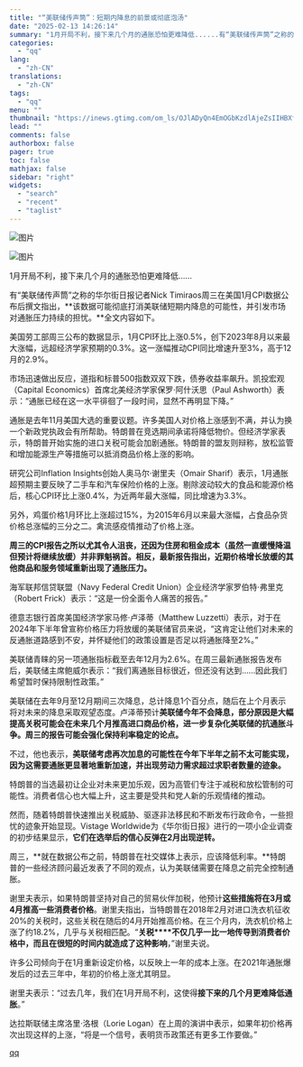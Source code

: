 ```yaml
---
title: "“美联储传声筒”：短期内降息的前景或彻底泡汤"
date: "2025-02-13 14:26:14"
summary: "1月开局不利，接下来几个月的通胀恐怕更难降低......有“美联储传声筒”之称的华尔街日报记者Nic..."
categories:
  - "qq"
lang:
  - "zh-CN"
translations:
  - "zh-CN"
tags:
  - "qq"
menu: ""
thumbnail: "https://inews.gtimg.com/om_ls/OJlADyQn4EmOGbKzdlAjeZsIIHBXfPc65w0wjFT40mx7sAA_640360/0"
lead: ""
comments: false
authorbox: false
pager: true
toc: false
mathjax: false
sidebar: "right"
widgets:
  - "search"
  - "recent"
  - "taglist"
---
```


![图片](https://inews.gtimg.com/om_bt/ODNdQPEE_x964dVsr8jn0kqnET7Gt5TxHpGW0wpL9Vb4sAA/641)

![图片](https://inews.gtimg.com/om_bt/O5Wza01uJY9QJqupaKazKIz_4DN7hIqbIqVjYzl58YHd0AA/641)

1月开局不利，接下来几个月的通胀恐怕更难降低......

有“美联储传声筒”之称的华尔街日报记者Nick Timiraos周三在美国1月CPI数据公布后撰文指出，**该数据可能彻底打消美联储短期内降息的可能性，并引发市场对通胀压力持续的担忧。**全文内容如下。

美国劳工部周三公布的数据显示，1月CPI环比上涨0.5%，创下2023年8月以来最大涨幅，远超经济学家预期的0.3%。这一涨幅推动CPI同比增速升至3%，高于12月的2.9%。

市场迅速做出反应，道指和标普500指数双双下跌，债券收益率飙升。凯投宏观（Capital Economics）首席北美经济学家保罗·阿什沃思（Paul Ashworth）表示：“通胀已经在这一水平徘徊了一段时间，显然不再明显下降。”

通胀是去年11月美国大选的重要议题。许多美国人对价格上涨感到不满，并认为换一个新政党执政会有所帮助。特朗普在竞选期间承诺将降低物价。但经济学家表示，特朗普开始实施的进口关税可能会加剧通胀。特朗普的盟友则辩称，放松监管和增加能源生产等措施可以抵消商品价格上涨的影响。

研究公司Inflation Insights创始人奥马尔·谢里夫（Omair Sharif）表示，1月通胀超预期主要反映了二手车和汽车保险价格的上涨。剔除波动较大的食品和能源价格后，核心CPI环比上涨0.4%，为近两年最大涨幅，同比增速为3.3%。

另外，鸡蛋价格1月环比上涨超过15%，为2015年6月以来最大涨幅，占食品杂货价格总涨幅的三分之二。禽流感疫情推动了价格上涨。

**周三的CPI报告之所以尤其令人沮丧，还因为住房和租金成本（虽然一直缓慢降温但预计将继续放缓）并非罪魁祸首。相反，最新报告指出，近期价格增长放缓的其他商品和服务领域重新出现了通胀压力。**

海军联邦信贷联盟（Navy Federal Credit Union）企业经济学家罗伯特·弗里克（Robert Frick）表示：“这是一份全面令人痛苦的报告。”

德意志银行首席美国经济学家马修·卢泽蒂（Matthew Luzzetti）表示，对于在2024年下半年曾宣称价格压力将放缓的美联储官员来说，“这肯定让他们对未来的反通胀道路感到不安，并怀疑他们的政策设置是否足以将通胀降至2%。”

美联储青睐的另一项通胀指标截至去年12月为2.6%。在周三最新通胀报告发布后，美联储主席鲍威尔表示：“我们离通胀目标很近，但还没有达到……因此我们希望暂时保持限制性政策。”

美联储在去年9月至12月期间三次降息，总计降息1个百分点，随后在上个月表示将对未来的降息采取观望态度。卢泽蒂预计**美联储今年不会降息，部分原因是大幅提高关税可能会在未来几个月推高进口商品价格，进一步复杂化美联储的抗通胀斗争。周三的报告可能会强化保持利率稳定的论点。**

不过，他也表示，**美联储考虑再次加息的可能性在今年下半年之前不太可能实现，因为这需要通胀更显著地重新加速，并出现劳动力需求超过求职者数量的迹象。**

特朗普的当选最初让企业对未来更加乐观，因为高管们专注于减税和放松管制的可能性。消费者信心也大幅上升，这主要是受共和党人新的乐观情绪的推动。

然而，随着特朗普快速推出关税威胁、驱逐非法移民和不断发布行政命令，一些担忧的迹象开始显现。Vistage Worldwide为《华尔街日报》进行的一项小企业调查的初步结果显示，**它们在选举后的信心反弹在2月出现逆转。**

周三，**就在数据公布之前，特朗普在社交媒体上表示，应该降低利率。**特朗普的一些经济顾问最近发表了不同的观点，认为美联储需要在降息之前完全控制通胀。

谢里夫表示，如果特朗普坚持对自己的贸易伙伴加税，他预计**这些措施将在3月或4月推高一些消费者价格**。谢里夫指出，当特朗普在2018年2月对进口洗衣机征收20%的关税时，这些关税在随后的4月开始推高价格。在三个月内，洗衣机价格上涨了约18.2%，几乎与关税相匹配。“**关税****不仅几乎一比一地传导到消费者价格中，而且在很短的时间内就造成了这种影响**，”谢里夫说。

许多公司倾向于在1月重新设定价格，以反映上一年的成本上涨。在2021年通胀爆发后的过去三年中，年初的价格上涨尤其明显。

谢里夫表示：“过去几年，我们在1月开局不利，这使得**接下来的几个月更难降低通胀**。”

达拉斯联储主席洛里·洛根（Lorie Logan）在上周的演讲中表示，如果年初价格再次出现这样的上涨，“将是一个信号，表明货币政策还有更多工作要做。”

[qq](https://new.qq.com/rain/a/20250213A04OLI00)
